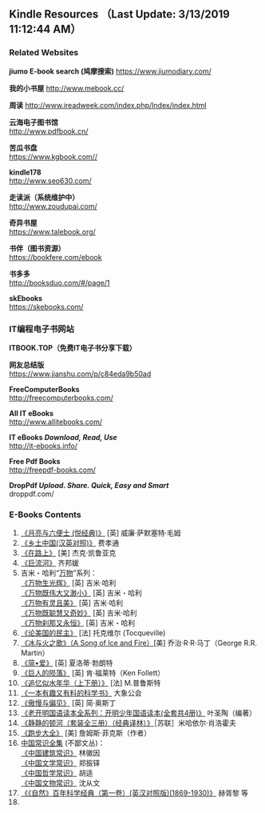 ## Kindle Resources （Last Update: 3/13/2019 11:12:44 AM）

### Related Websites

**jiumo E-book search (鸠摩搜索)**
https://www.jiumodiary.com/


**我的小书屋**
http://www.mebook.cc/

**周读**
http://www.ireadweek.com/index.php/Index/index.html

**云海电子图书馆**    
http://www.pdfbook.cn/

**苦瓜书盘**    
https://www.kgbook.com//

**kindle178**    
http://www.seo630.com/

**走读派（系统维护中）**    
http://www.zoudupai.com/

**奇异书屋**    
https://www.talebook.org/

**书伴（图书资源）**    
https://bookfere.com/ebook

**书多多**    
http://booksduo.com/#/page/1

**skEbooks**    
https://skebooks.com/



### IT编程电子书网站

**ITBOOK.TOP（免费IT电子书分享下载）**    

**网友总结版**    
https://www.jianshu.com/p/c84eda9b50ad

**FreeComputerBooks**    
http://freecomputerbooks.com/

**All IT eBooks**     
http://www.allitebooks.com/

**IT eBooks
*Download, Read, Use***     
http://it-ebooks.info/

**Free Pdf Books**    
http://freepdf-books.com/

**DropPdf
*Upload. Share. Quick, Easy and Smart***    
droppdf.com/ 


### E-Books Contents

1. [《月亮与六便士 (悦经典)》](http://mebook.cc/18232.html) [英] 威廉·萨默塞特·毛姆
2. [《乡土中国(汉英对照)》](http://mebook.cc/3322.html) 费孝通
3. [《在路上》](http://mebook.cc/12675.html) [美] 杰克·凯鲁亚克
4. [《巨流河》](http://mebook.cc/6261.html) 齐邦媛
5. 吉米・哈利“[万物](https://book.douban.com/series/3799)”系列：    
[《万物生光辉》](http://mebook.cc/6015.html) [英] 吉米·哈利     
[《万物既伟大又渺小》](http://vdisk.weibo.com/s/hLSP9cppQdDl) [英] 吉米・哈利    
[《万物有灵且美》](https://u15169360.ctfile.com/fs/15169360-325769086) [英] 吉米·哈利    
[《万物既聪慧又奇妙》](http://www.ireadweek.com/index.php/bookInfo/5192.html) [英] 吉米·哈利    
[《万物刹那又永恒》](http://www.ireadweek.com/index.php/bookInfo/9119.html) [英] 吉米・哈利  
6. [《论美国的民主》](http://www.ireadweek.com/index.php/bookInfo/727.html) [法] 托克维尔 (Tocqueville)
7. [《冰与火之歌》（A Song of Ice and Fire）](http://www.ireadweek.com/index.php/bookInfo/880.html)[美] 乔治·R·R·马丁（George R.R. Martin）
8. [《简•爱》](http://www.ireadweek.com/index.php/bookInfo/523.html) [英] 夏洛蒂·勃朗特
9. [《巨人的陨落》](http://www.ireadweek.com/index.php/bookInfo/446.html) [英] 肯·福莱特（Ken Follett）
10. [《追忆似水年华（上下册）》](http://mebook.cc/5211.html) [法] M.普鲁斯特
11. [《一本有趣又有料的科学书》](http://mebook.cc/26460.html) 大象公会
12. [《傲慢与偏见》](http://mebook.cc/26449.html) [英] 简·奥斯丁
13. [《老开明国语读本全系列：开明少年国语读本(全套共4册)》](http://mebook.cc/26431.html) 叶圣陶（编著）
14. [《静静的顿河（套装全三册）（经典译林）》](http://mebook.cc/18394.html)［苏联］米哈依尔·肖洛霍夫
15. [《跑步大全》](http://mebook.cc/26269.html) [美] 詹姆斯·菲克斯（作者）
16. [中国常识全集](https://book.douban.com/series/44125?order=time) (不鄙文丛)：    
[《中国建筑常识》](http://mebook.cc/26224.html) 林徽因     
[《中国文学常识》](http://mebook.cc/26355.html) 郑振铎    
[《中国哲学常识》](http://mebook.cc/26238.html) 胡适    
[《中国文物常识》](http://mebook.cc/25993.html) 沈从文   
17. [《《自然》百年科学经典（第一卷）(英汉对照版)(1869-1930)》](http://mebook.cc/23940.html) 赫胥黎 等
18.     

  

 
